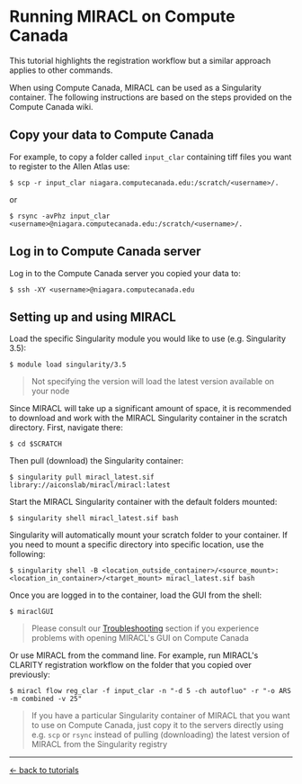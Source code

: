 # Running MIRACL on Compute Canada

This tutorial highlights the registration workflow but a similar approach
applies to other commands.

When using Compute Canada, MIRACL can be used as a Singularity container. The 
following instructions are based on the steps provided on the Compute Canada 
wiki.

## Copy your data to Compute Canada

For example, to copy a folder called `input_clar` containing tiff files you
want to register to the Allen Atlas use:

```
$ scp -r input_clar niagara.computecanada.edu:/scratch/<username>/.
```

or 

```
$ rsync -avPhz input_clar <username>@niagara.computecanada.edu:/scratch/<username>/.
```
 
## Log in to Compute Canada server

Log in to the Compute Canada server you copied your data to:

```
$ ssh -XY <username>@niagara.computecanada.edu
```

## Setting up and using MIRACL

Load the specific Singularity module you would like to use (e.g. Singularity 3.5):

```
$ module load singularity/3.5
```

> Not specifying the version will load the latest version available on your node

Since MIRACL will take up a significant amount of space, it is recommended to
download and work with the MIRACL Singularity container in the scratch
directory. First, navigate there:

```
$ cd $SCRATCH
```

Then pull (download) the Singularity container:

```
$ singularity pull miracl_latest.sif library://aiconslab/miracl/miracl:latest
```

Start the MIRACL Singularity container with the default folders mounted:

```
$ singularity shell miracl_latest.sif bash
```

Singularity will automatically mount your scratch folder to your container.
If you need to mount a specific directory into specific location, use the 
following:

```
$ singularity shell -B <location_outside_container>/<source_mount>:<location_in_container>/<target_mount> miracl_latest.sif bash
```

Once you are logged in to the container, load the GUI from the shell:

```
$ miraclGUI
```

> Please consult our [Troubleshooting](../../troubleshooting.md) section if you experience problems with 
opening MIRACL's GUI on Compute Canada

Or use MIRACL from the command line. For example, run MIRACL's CLARITY 
registration workflow on the folder that you copied over previously:

```
$ miracl flow reg_clar -f input_clar -n "-d 5 -ch autofluo" -r "-o ARS -m combined -v 25"
```

> If you have a particular Singularity container of MIRACL that you want to use
on Compute Canada, just copy it to the servers directly using e.g. `scp` or `rsync`
instead of pulling (downloading) the latest version of MIRACL from the 
Singularity registry

---

[<- back to tutorials](../../tutorials.md)
